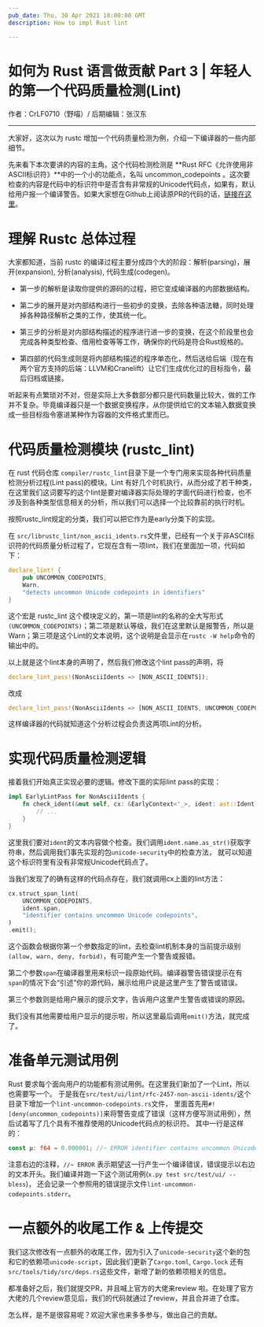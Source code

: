 ```yaml
---
pub_date: Thu, 30 Apr 2021 18:00:00 GMT
description: How to impl Rust lint

---
```


# 如何为 Rust 语言做贡献 Part 3 | 年轻人的第一个代码质量检测(Lint)

作者：CrLF0710（野喵）/ 后期编辑：张汉东

---

大家好，这次以为 rustc 增加一个代码质量检测为例，介绍一下编译器的一些内部细节。

先来看下本次要讲的内容的主角。这个代码检测检测是 **Rust RFC《允许使用非ASCII标识符》**中的一个小的功能点，名叫 uncommon_codepoints 。这次要检查的内容是代码中的标识符中是否含有非常规的Unicode代码点，如果有，默认给用户报一个编译警告。如果大家想在Github上阅读原PR的代码的话，[链接在这里](https://github.com/rust-lang/rust/pull/67810)。

# 理解 Rustc 总体过程

大家都知道，当前 rustc 的编译过程主要分成四个大的阶段：解析(parsing)，展开(expansion), 分析(analysis), 代码生成(codegen)。

* 第一步的解析是读取你提供的源码的过程，把它变成编译器的内部数据结构。

* 第二步的展开是对内部结构进行一些初步的变换，去除各种语法糖，同时处理掉各种路径解析之类的工作，使其统一化。

* 第三步的分析是对内部结构描述的程序进行进一步的变换，在这个阶段里也会完成各种类型检查、借用检查等等工作，确保你的代码是符合Rust规格的。

* 第四部的代码生成则是将内部结构描述的程序单态化，然后送给后端（现在有两个官方支持的后端：LLVM和Cranelift）让它们生成优化过的目标指令，最后归档或链接。

听起来有点繁琐对不对，但是实际上大多数部分都只是代码数量比较大，做的工作并不复杂。毕竟编译器只是一个数据变换程序，从你提供给它的文本输入数据变换成一些目标指令塞进某种作为容器的文件格式里而已。

# 代码质量检测模块 (rustc_lint)

在 rust 代码仓库 `compiler/rustc_lint`目录下是一个专门用来实现各种代码质量检测分析过程(Lint pass)的模块。Lint 有好几个时机执行，从而分成了若干种类，在这里我们这词要写的这个lint是要对编译器实际处理的字面代码进行检查，也不涉及到各种类型信息相关的分析，所以我们可以选择一个比较靠前的执行时机。

按照rustc_lint规定的分类，我们可以把它作为是early分类下的实现。

在 `src/librustc_lint/non_ascii_idents.rs`文件里，已经有一个关于非ASCII标识符的代码质量分析过程了，它现在含有一项lint，我们在里面加一项，代码如下：

```rust
declare_lint! {
    pub UNCOMMON_CODEPOINTS,
    Warn,
    "detects uncommon Unicode codepoints in identifiers"
}
```

这个宏是 rustc_lint 这个模块定义的，第一项是lint的名称的全大写形式`(UNCOMMON_CODEPOINTS)`；第二项是默认等级，我们在这里默认是报警告，所以是Warn；第三项是这个Lint的文本说明，这个说明是会显示在`rustc -W help`命令的输出中的。

以上就是这个lint本身的声明了，然后我们修改这个lint pass的声明，将

```rust
declare_lint_pass!(NonAsciiIdents => [NON_ASCII_IDENTS]);
```

改成

```rust
declare_lint_pass!(NonAsciiIdents => [NON_ASCII_IDENTS, UNCOMMON_CODEPOINTS]);
```

这样编译器的代码就知道这个分析过程会负责这两项Lint的分析。

# 实现代码质量检测逻辑

接着我们开始真正实现必要的逻辑。修改下面的实际lint pass的实现：

```rust
impl EarlyLintPass for NonAsciiIdents {
    fn check_ident(&mut self, cx: &EarlyContext<'_>, ident: ast::Ident) {
        // ...
    }
}
```

这里我们要对`ident`的文本内容做个检查。我们调用`ident.name.as_str()`获取字符串，然后调用我们事先实现的包`unicode-security`中的检查方法，
就可以知道这个标识符里有没有非常规Unicode代码点了。

当我们发现了的确有这样的代码点存在，我们就调用cx上面的lint方法：

```rust
cx.struct_span_lint(
    UNCOMMON_CODEPOINTS,
    ident.span,
    "identifier contains uncommon Unicode codepoints",
)
.emit();
```

这个函数会根据你第一个参数指定的lint，去检查lint机制本身的当前提示级别`(allow, warn, deny, forbid)`，有可能产生一个警告或报错。

第二个参数`span`在编译器里用来标识一段原始代码。编译器警告错误提示在有`span`的情况下会“引述”你的源代码，展示给用户说是这里产生了警告或错误。

第三个参数则是给用户展示的提示文字，告诉用户这里产生警告或错误的原因。

我们没有其他需要给用户显示的提示啦，所以这里最后调用`emit()`方法，就完成了。

# 准备单元测试用例

Rust 要求每个面向用户的功能都有测试用例。在这里我们新加了一个Lint，所以也需要写一个。
于是我在`src/test/ui/lint/rfc-2457-non-ascii-idents/`这个目录下增加一个`lint-uncommon-codepoints.rs`文件，
里面首先用`#![deny(uncommon_codepoints)]`来将警告变成了错误（这样方便写测试用例），然后试着写了几个具有不推荐使用的Unicode代码点的标识符。
其中一行是这样的：
```rust
const µ: f64 = 0.000001; //~ ERROR identifier contains uncommon Unicode codepoints
```
注意右边的注释，`//~ ERROR` 表示期望这一行产生一个编译错误，错误提示以右边的文本开头。我们编译并跑一下这个测试用例(`x.py test src/test/ui/ --bless`)，
还会记录一个参照用的错误提示文件`lint-uncommon-codepoints.stderr`。

# 一点额外的收尾工作 & 上传提交
我们这次修改有一点额外的收尾工作，因为引入了`unicode-security`这个新的包和它的依赖项`unicode-script`，因此我们更新了`Cargo.toml`, `Cargo.lock` 还有
`src/tools/tidy/src/deps.rs`这些文件，新增了新的依赖项相关的信息。

都准备好之后，我们就提交PR，并且喊上官方的大佬来review 啦。在处理了官方大佬的几个review意见后，我们的代码就通过了review，并且合并进了仓库。

怎么样，是不是很容易呢？欢迎大家也来多多参与，做出自己的贡献。
